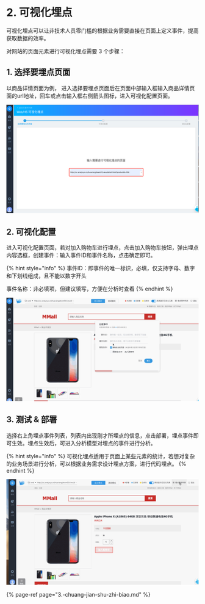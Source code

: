 # 2. 可视化埋点

可视化埋点可以让非技术人员零门槛的根据业务需要直接在页面上定义事件，提高获取数据的效率。

对网站的页面元素进行可视化埋点需要 3 个步骤：

## **1. 选择要埋点页面**

以商品详情页面为例，
进入选择要埋点页面后在页面中部输入框输入商品详情页面的url地址，回车或点击输入框右侧箭头图标，进入可视化配置页面。

![](../../.gitbook/assets/wx20190531-171312.png)

##  **2. 可视化配置**

进入可视化配置页面，若对加入购物车进行埋点，点击加入购物车按钮，弹出埋点内容选框，创建事件：输入事件ID和事件名称，点击确定即可。

{% hint style="info" %}
事件ID：即事件的唯一标识，必填，仅支持字母、数字和下划线组成，且不能以数字开头

事件名称：非必填项，但建议填写，方便在分析时查看
{% endhint %}

![](../../.gitbook/assets/untitled.gif)

##  **3. 测试 & 部署**

选择右上角埋点事件列表，列表内出现刚才所埋点的信息，点击部署，埋点事件即可生效。埋点生效后，可进入分析模型对埋点的事件进行分析。

{% hint style="info" %}
可视化埋点适用于页面上某些元素的统计，若想对复杂的业务场景进行分析，可以根据业务需求设计埋点方案，进行代码埋点。
{% endhint %}

![](../../.gitbook/assets/untitled2.gif)

{% page-ref page="3.-chuang-jian-shu-zhi-biao.md" %}



